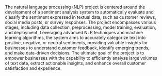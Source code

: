 The natural language processing (NLP) project is centered around the development of a sentiment analysis system to automatically evaluate and classify the sentiment expressed in textual data, such as customer reviews, social media posts, or survey responses. The project encompasses various stages, including data collection, preprocessing, model training, evaluation, and deployment. Leveraging advanced NLP techniques and machine learning algorithms, the system aims to accurately categorize text into positive, negative, or neutral sentiments, providing valuable insights for businesses to understand customer feedback, identify emerging trends, and make data-driven decisions. The ultimate goal of the project is to empower businesses with the capability to efficiently analyze large volumes of text data, extract actionable insights, and enhance overall customer satisfaction and experience.





